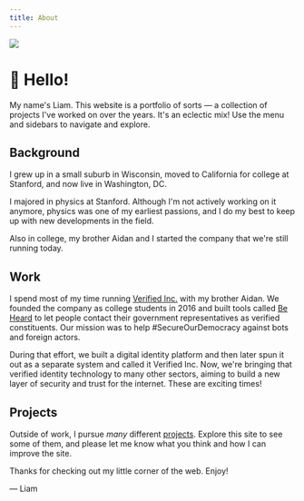 ```yaml
---
title: About
---
```


<img id="liam" src="/images/about/liamvertical.png"/>

# :wave: Hello!

My name's Liam. This website is a portfolio of sorts — a collection of projects I've worked on over the years. It's an eclectic mix! Use the menu and sidebars to navigate and explore.


## Background

I grew up in a small suburb in Wisconsin, moved to California for college at Stanford, and now live in Washington, DC.

I majored in physics at Stanford. Although I'm not actively working on it anymore, physics was one of my earliest passions, and I do my best to keep up with new developments in the field. 

Also in college, my brother Aidan and I started the company that we're still running today.


## Work

I spend most of my time running [Verified Inc.](/verified-inc) with my brother Aidan. We founded the company as college students in 2016 and built tools called [Be Heard](/be-heard) to let people contact their government representatives as verified constituents. Our mission was to help #SecureOurDemocracy against bots and foreign actors. 

During that effort, we built a digital identity platform and then later spun it out as a separate system and called it Verified Inc. Now, we're bringing that verified identity technology to many other sectors, aiming to build a new layer of security and trust for the internet. These are exciting times!

## Projects

Outside of work, I pursue _many_ different [projects](/). Explore this site to see some of them, and please let me know what you think and how I can improve the site.

Thanks for checking out my little corner of the web. Enjoy!

— Liam